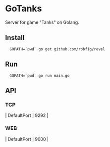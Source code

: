 # GoTanks

Server for game "Tanks" on Golang.

## Install

```
  GOPATH=`pwd` go get github.com/robfig/revel
```

## Run

```
  GOPATH=`pwd` go run main.go
```

## API

### TCP 

| DefaultPort | 9292 |

### WEB
| DefaultPort | 9000 |
